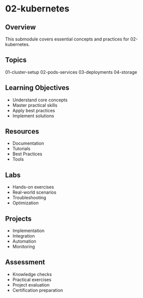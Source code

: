 # 02-kubernetes

## Overview
This submodule covers essential concepts and practices for 02-kubernetes.

## Topics
01-cluster-setup
02-pods-services
03-deployments
04-storage

## Learning Objectives
- Understand core concepts
- Master practical skills
- Apply best practices
- Implement solutions

## Resources
- Documentation
- Tutorials
- Best Practices
- Tools

## Labs
- Hands-on exercises
- Real-world scenarios
- Troubleshooting
- Optimization

## Projects
- Implementation
- Integration
- Automation
- Monitoring

## Assessment
- Knowledge checks
- Practical exercises
- Project evaluation
- Certification preparation
